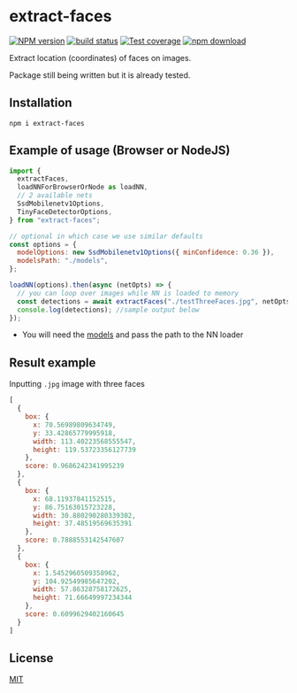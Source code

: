 # extract-faces

[![NPM version][npm-image]][npm-url]
[![build status][ci-image]][ci-url]
[![Test coverage][codecov-image]][codecov-url]
[![npm download][download-image]][download-url]

Extract location (coordinates) of faces on images.

Package still being written but it is already tested.

## Installation

`npm i extract-faces`

## Example of usage (Browser or NodeJS)

```js
import {
  extractFaces,
  loadNNForBrowserOrNode as loadNN,
  // 2 available nets
  SsdMobilenetv1Options,
  TinyFaceDetectorOptions,
} from "extract-faces";

// optional in which case we use similar defaults
const options = {
  modelOptions: new SsdMobilenetv1Options({ minConfidence: 0.36 }),
  modelsPath: "./models",
};

loadNN(options).then(async (netOpts) => {
  // you can loop over images while NN is loaded to memory
  const detections = await extractFaces("./testThreeFaces.jpg", netOpts);
  console.log(detections); //sample output below
});
```

- You will need the [models](./models) and pass the path to the NN loader

## Result example

Inputting `.jpg` image with three faces
 
```javascript
[
  {
    box: {
      x: 70.56989809634749,
      y: 33.42865779995918,
      width: 113.40223568555547,
      height: 119.53723356127739
    },
    score: 0.9686242341995239
  },
  {
    box: {
      x: 68.11937841152515,
      y: 86.75163015723228,
      width: 30.880290280339302,
      height: 37.48519569635391
    },
    score: 0.7888553142547607
  },
  {
    box: {
      x: 1.5452960509358962,
      y: 104.92549985647202,
      width: 57.86328758172625,
      height: 71.66649997234344
    },
    score: 0.6099629402160645
  }
]
```

## License

[MIT](./LICENSE)

[npm-image]: https://img.shields.io/npm/v/extract-faces.svg
[npm-url]: https://www.npmjs.com/package/extract-faces
[ci-image]: https://github.com/santimirandarp/extract-faces/workflows/Node.js%20CI/badge.svg?branch=main
[ci-url]: https://github.com/santimirandarp/extract-faces/actions?query=workflow%3A%22Node.js+CI%22
[codecov-image]: https://img.shields.io/codecov/c/github/santimirandarp/extract-faces.svg
[codecov-url]: https://codecov.io/gh/santimirandarp/extract-faces
[download-image]: https://img.shields.io/npm/dm/extract-faces.svg
[download-url]: https://www.npmjs.com/package/extract-faces
